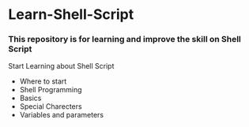 # Learn-Shell-Script
### This repository is for learning and improve the skill on Shell Script  
Start Learning about Shell Script
- Where to start
- Shell Programming 
- Basics
- Special Charecters 
- Variables and parameters 
